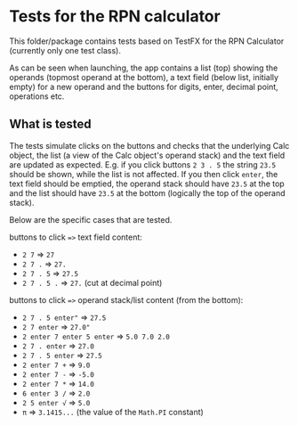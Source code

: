 # Tests for the RPN calculator

This folder/package contains tests based on TestFX for the RPN Calculator (currently only one test class).

As can be seen when launching, the app contains a list (top) showing the operands
(topmost operand at the bottom), a text field (below list, initially empty) for a new operand and
the buttons for digits, enter, decimal point, operations etc.

## What is tested

The tests simulate clicks on the buttons and checks that the underlying Calc object,
the list (a view of the Calc object's operand stack) and the text field are updated as expected.
E.g. if you click buttons `2 3 . 5` the string `23.5` should be shown,
while the list is not affected. If you then click `enter`, the text field should be emptied, the operand stack should have `23.5` at the top and the list should have `23.5` at the bottom 
(logically the top of the operand stack).

Below are the specific cases that are tested.

buttons to click `=>` text field content:

- `2 7` => `27`
- `2 7 .` => `27.`
- `2 7 . 5` => `27.5`
- `2 7 . 5 .` => `27.` (cut at decimal point)

buttons to click `=>` operand stack/list content (from the bottom):

- `2 7 . 5 enter"` => `27.5`
- `2 7 enter` => `27.0"`
- `2 enter 7 enter 5 enter` => `5.0 7.0 2.0` 
- `2 7 . enter` => `27.0` 
- `2 7 . 5 enter` => `27.5` 
- `2 enter 7 +` => `9.0` 
- `2 enter 7 -` => `-5.0` 
- `2 enter 7 *` => `14.0` 
- `6 enter 3 /` => `2.0` 
- `2 5 enter √` => `5.0` 
- `π` => `3.1415...` (the value of the `Math.PI` constant)
